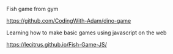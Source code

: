 Fish game from gym

https://github.com/CodingWith-Adam/dino-game

Learning how to make basic games using javascript on the web

https://lecitrus.github.io/Fish-Game-JS/

